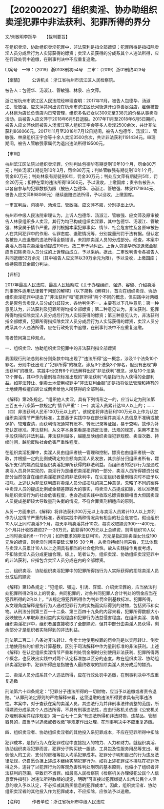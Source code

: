 # 【202002027】组织卖淫、协办助组织卖淫犯罪中非法获利、犯罪所得的界分

文/朱敏明李跃华 　　【裁判要旨】

在组织卖淫、协助组织卖淫犯罪中，非法获利是指全部嫖资；犯罪所得是指扣除卖淫人员分成后行为人实际获得的嫖资；卖淫人员获得的分成系其个人违法所得，应在行政处罚中追缴，在刑事判决中不应重复追缴。

□案号　一审：（2019）浙0108刑初54号　二审：（2019）浙01刑终423号

【案情】 　　公诉机关：浙江省杭州市滨江区人民检察院。

被告人：包德华、汤淑江、管敏强、林泉、应文萍。

浙江省杭州市滨江区人民法院经审理查明：2017年11月，被告人包德华、汤淑江、管敏强、应文萍共同出资在杭州市滨江区长河街道开设尊善足浴店，雇佣被告人林泉为店长负责店内日常管理，组织多名妇女以300元至338元的价格从事卖淫活动。后被告人应文萍于2018年6月5日退股。2017年11月至2018年6月5日期间，被告人应文萍伙同被告人汤淑江等人组织王宇会等多人卖淫2500余次，共计非法获利868066元。2017年11月至2018年7月12日期间，被告人包德华、汤淑江、管敏强、林泉组织王宇会等十余人卖淫3500余次，共计非法获利1191434元。审理期间，被告人管敏强家属代为退出违法所得19500元。

【审判】

杭州滨江区法院以组织卖淫罪，分别判处包德华有期徒刑10年10个月，罚金80万元；判处汤淑江期徒刑10年3月，罚金80万元；判处管敏强有期徒刑10年1个月，罚金60万元；判处林泉有期徒刑6年，罚金30万元；判处应文萍有期徒刑5年，罚金20万元；扣押在案的违法所得19500元，予以没收，上缴国库；责令各被告人以各自参与的犯罪数额为限（被告人包德华、汤淑江、管敏强、林泉1171934元、被告人应文萍868066元）继续退赔违法所得，予以没收，上缴国库。

一审宣判后，包德华、汤淑江、管敏强、应文萍不服，分别提出上诉。

杭州市中级人民法院审理认为，上诉人包德华、汤淑江、管敏强、应文萍及原审被告人林泉组织多人卖淫，其行为均已构成组织卖淫罪，其中包德华、汤淑江、管敏强、林泉属于情节严重。原判根据本案犯罪事实、情节、社会危害性及各原审被告人在共同犯罪中的作用、认罪态度、退赃情况等，分别裁量刑罚于法有据。但认定各被告人应退缴的违法所得金额错误，未扣除卖淫人员的分成部分。经查，本案中卖淫人员每次卖淫活动提成190元，故二审予以纠正。上诉人包德华所提退缴金额应当扣除卖淫人员分成的上诉理由成立，予以采纳。据此，二审改判责令各被告人共同退缴52万余元（其中被告人应文萍以39万余元为限），予以没收，上缴国库；维持原审其余部分判决。

【评析】

2017年最高人民法院、最高人民检察院《关于办理组织、强迫、容留、介绍卖淫刑事案件适用法律若干问题的解释》（以下简称《解释》），首次在组织卖淫、协助组织卖淫犯罪中提出了"非法获利"和"犯罪所得"两个不同的概念，但实践中对两概念是否包含卖淫人员分成分歧较大，各地判例不一。主要有以下几种意见：第一种意见认为，非法获利及犯罪所得均指全部嫖资；第二种意见认为，非法获利、犯罪所得均指扣除卖淫人员分成后行为人实际获得的嫖资；第三种意见认为，非法获利指全部嫖资，犯罪所得指扣除卖淫人员分成后行为人实际获得的嫖资，卖淫人员分成系其个人违法所得，应在行政处罚中追缴，在刑事判决中不应重复追缴。

笔者赞同第三种观点。

一、组织卖淫、协助组织卖淫犯罪中的非法获利指全部嫖资

我国现行刑法总则和分则条款中均出现了"违法所得"这一概念，涉及11个法条10个罪名，分则中还出现了"犯罪所得"的概念，涉及3个法条3个罪名，但没有出现"非法获利"的概念。实践中也仅有6个司法解释出现"非法获利"概念，涉及10个法条13个罪名，其中作为量刑档次标准出现的"非法获利"均是指行为人获得的全部利益。如非法转让、倒卖土地使用权罪中"非法获利金额"即是指将依法管理和持有的土地使用权擅自转让或倒卖给他人所获得的全部利益。

《解释》第2条规定，"组织他人卖淫，具有下列情形之一的，应当认定为刑法第三百五十八条第一款规定的'情节严重'：（一）卖淫人员累计达10人以上的；......（四）非法获利人民币100万元以上的"。该规定将非法获利100万元以上作为认定组织卖淫情节严重的标准，主要基于实践中存在部分案件卖淫人员信息不准确或被保护，较难查清，而获利情况通常有账本、转账记录等证据，易于查明，故作为补充认定标准。非法获利，从文字本身来看是指违反法律、法规的规定，采用不正当手段获得的非法利益。非法获利越多，越能反映组织卖淫犯罪规模、卖淫次数、持续时间，越能反映社会危害严重性程度。

在组织卖淫犯罪中，卖淫人员由组织者统一管理和控制，嫖资也由组织者统一收取，并根据一定的比例或确定的金额向卖淫人员发放，其余部分归组织者所有，嫖客所支付的嫖资就是组织卖淫犯罪所获得的非法利益。而组织者的犯罪行为是通过卖淫人员具体实现的，卖淫行为是组织卖淫犯罪的一部分，卖淫人员所得嫖资分成部分当然包含在组织卖淫犯罪总的非法获利中，在认定组织者量刑档次时不应予以扣除。上述认为非法获利应将卖淫人员分成扣除的第二种意见，忽略了不同的案件中卖淫人员的提成比例或金额差距较大的事实，将卖淫人员提成扣除，难以准确反映组织卖淫行为的社会危害程度，也会造成实践中收取总嫖资数额相当大但因卖淫人员提成差距较大导致量刑失衡的情况，不符合罪责刑相适应的原则。

从另一方面来讲，《解释》将非法获利100万元以上与卖淫人员累计10人以上并列作为认定情节严重的标准，表明实践中两种情况具有相当的社会危害性。假设组织10人以上同时卖淫3个月，每天平均卖淫共计10次，每次收取嫖资300---400元，3个月共计收取嫖资27---36万元，欲获得100万元以上总嫖资，则需组织10人以上同时卖淫约8---11个月；如所要求的非法获利10。万元是指扣除卖淫女分成190元后的嫖资，则卖淫时间需要延长至16-30个月。从卖淫持续时间来看，无法体现与卖淫人员累计10人以上之间具有相当的社会危险性。故从实践操作角度考虑，不扣除卖淫人员分成更加合理。综上，笔者认为，组织卖淫、协助组织卖淫犯罪中的非法获利，应指包含卖淫人员分成在内的全部嫖资。

二、组织卖淫、协助组织卖淫犯罪中的犯罪所得指行为人实际获得的扣除卖淫人员分成后的嫖资

《解释》第13条规定："犯组织、强迫、引诱、容留、介绍卖淫罪的，应当依法判处犯罪所得2倍以上的罚金。共同犯罪的，对各共同犯罪人合计判处的罚金应当在犯罪所得的2倍以上。"该规定将犯罪所得作为判处罚金刑基数标准。犯罪所得，从文理角度解释是指行为人通过犯罪行为的实施而实际得到的财物，包括货币和实物。从刑法分则第三百一十二条、第三百四十九条的内容来看，犯罪所得数额大小反映被告人牟取非法利益的实现程度和犯罪行为法益侵害程度。在组织卖淫、协助组织卖淫犯罪中，组织者虽直接收取了全部嫖资，但其中部分由卖淫人员获得，剩余部分才是组织者实际得到的非法利益。

刑法第二百二十八条对非法转让、倒卖土地使用权罪的罚金刑是以实际转让、倒卖土地使用权的价额为计算基数，区别于司法解释中作为量刑标准的非法获利。上述《解释》在认定组织卖淫情节严重和判处罚金刑时分别使用非法获利、犯罪所得两个概念，也反映出实践中对两个认定标准加以区分的态度。故在组织卖淫、协助组织卖淫犯罪中，犯罪所得应是指被告人最终收取的扣除卖淫人员分成后的嫖资。

三、卖淫人员分成系其个人违法所得，应在行政处罚中追缴，在刑事判决中不应重复追缴

刑法第六十四条规定："犯罪分子违法所得的一切财物，应当予以追缴或者责令退赔。"从罪刑法定原则的严格解释来看，这里退缴的违法所得要求具有刑事违法性。本案中，对于查获在案的卖淫人员，其违法行为并非刑事法律调整的范围，所得嫖资分成系其个人违法所得，不具有刑事违法性，应由行政机关依据《公安机关办理刑事案件程序规定》第一百七十二条"有违法所得和非法财物、违禁品、管制器具的，应当予以追缴或者收缴"等规定作出处理，在刑事判决中不应重复追缴。

四、组织卖淫者、协助组织卖淫者的其他投入系犯罪成本，不应在犯罪所得中扣除

犯罪成本，是指行为人在犯罪过程中直接投入的物力、人力和财力。就组织卖淫、协助组织卖淫犯罪而言，犯罪分子购买统一服装、工具包及性服务用品等支出、雇佣他人的工资、支付的房租等投入均系犯罪成本。犯罪分子明知自己的行为违反法律法规，仍自愿负担上述成本继续实施犯罪行为，如将上述犯罪成本排除在犯罪所得之外，违背了以犯罪行为的客观危害性判处刑罚的基本原则，也缩小了组织者非法获利的范围，导致罚不当罪。如最高人民检察院《检察机关办理侵犯公民个人信息案件指引》对违法所得数额的规定，明确"可直接以犯罪嫌疑人出售公民个人信息的收入予以认定，不必扣减其购买信息的犯罪成本"。因此，组织卖淫者、协助组织卖淫者的其他投入作为犯罪成本，不应扣除，应依法予以追缴。

【注释】 　　作者单位：浙江省杭州市中级人民法院
